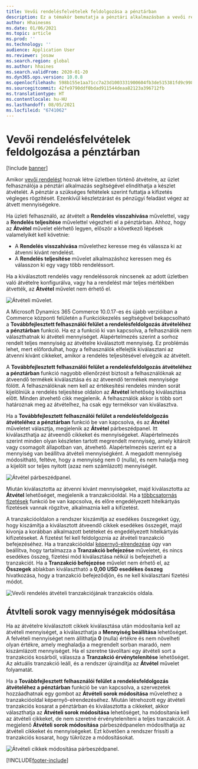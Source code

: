 ```yaml
---
title: Vevői rendelésfelvételek feldolgozása a pénztárban
description: Ez a témakör bemutatja a pénztári alkalmazásban a vevői rendelés felvételének feldolgozására használható funkciókat.
author: Hhainesms
ms.date: 01/06/2021
ms.topic: article
ms.prod: ''
ms.technology: ''
audience: Application User
ms.reviewer: josaw
ms.search.region: global
ms.author: hhaines
ms.search.validFrom: 2020-01-20
ms.dyn365.ops.version: 10.0.8
ms.openlocfilehash: 598b155e1aa71cc7a23d1003331900604fb3de515381fd9c9987ed39bd9cbd2a
ms.sourcegitcommit: 42fe9790ddf0bdad911544deaa82123a396712fb
ms.translationtype: HT
ms.contentlocale: hu-HU
ms.lasthandoff: 08/05/2021
ms.locfileid: "6741062"
---
```

# <a name="process-customer-order-pickups-in-pos"></a>Vevői rendelésfelvételek feldolgozása a pénztárban

[!include [banner](includes/banner.md)]

Amikor [vevői rendelést](customer-orders-overview.md) hoznak létre üzletben történő átvételre, az üzlet felhasználója a pénztári alkalmazás segítségével elindíthatja a készlet átvételét. A pénztár a szükséges feltételek szerint futtatja a kifizetés végleges rögzítését. Ezenkívül készletzárást és pénzügyi feladást végez az átvett mennyiségekre.

Ha üzleti felhasználó, az átvételt a **Rendelés visszahívása** művelettel, vagy a **Rendelés teljesítése** művelettel végezheti el a pénztárban. Ahhoz, hogy az **Átvétel** művelet elérhető legyen, először a következő lépések valamelyikét kell követnie:

- A **Rendelés visszahívása** művelethez keresse meg és válassza ki az átvenni kívánt rendelést.
- A **Rendelés teljesítése** művelet alkalmazáshoz keressen meg és válasszon ki egy vagy több rendeléssort.

Ha a kiválasztott rendelés vagy rendeléssorok nincsenek az adott üzletben való átvételre konfigurálva, vagy ha a rendelést már teljes mértékben átvették, az **Átvétel** művelet nem érhető el.

![Átvételi művelet.](media/pickupoperation.png)

A Microsoft Dynamics 365 Commerce 10.0.17-es és újabb verzióiban a Commerce központi felületén a Funkciókezelés segítségével bekapcsolható a **Továbbfejlesztett felhasználói felület a rendelésfeldolgozás átvételéhez a pénztárban** funkció. Ha ez a funkció ki van kapcsolva, a felhasználók nem választhatnak ki átvételi mennyiséget. Alapértelmezés szerint a sorhoz rendelt teljes mennyiség az átvételre kiválasztott mennyiség. Ez problémás lehet, mert előfordulhat, hogy a felhasználók elfelejtik kiválasztani az átvenni kívánt cikkeket, amikor a rendelés teljesítésével elvégzik az átvételt.

A **Továbbfejlesztett felhasználói felület a rendelésfeldolgozás átvételéhez a pénztárban** funkció nagyobb ellenőrzést biztosít a felhasználóknak az átveendő termékek kiválasztása és az átveendő termékek mennyisége fölött. A felhasználóknak nem kell az értékesítési rendelés minden sorát kijelölniük a rendelés teljesítése oldalon az **Átvétel** lehetőség kiválasztása előtt. Minden átvehető cikk megjelenik. A felhasználók akkor is több sort határoznak meg az átvételhez, ha csak egy terméksor van kiválasztva.

Ha a **Továbbfejlesztett felhasználói felület a rendelésfeldolgozás átvételéhez a pénztárban** funkció be van kapcsolva, és az **Átvétel** műveletet választja, megjelenik az **Átvétel** párbeszédpanel. Itt kiválaszthatja az átveendő cikkeket és mennyiségeket. Alapértelmezés szerint minden olyan készleten tartott megrendelt mennyiség, amely kitárolt vagy csomagolt állapotban van, átvehető. Alapértelmezés szerint ez a mennyiség van beállítva átvételi mennyiségként. A megadott mennyiség módosítható, feltéve, hogy a mennyiség nem 0 (nulla), és nem haladja meg a kijelölt sor teljes nyitott (azaz nem számlázott) mennyiségét.

![Átvétel párbeszédpanel.](media/pickupselect.png)

Miután kiválasztotta az átvenni kívánt mennyiségeket, majd kiválasztotta az **Átvétel** lehetőséget, megjelenik a tranzakcióoldal. Ha a [többcsatornás fizetések](omni-channel-payments.md) funkció be van kapcsolva, és előre engedélyezett hitelkártyás fizetések vannak rögzítve, alkalmaznia kell a kifizetést.

A tranzakcióoldalon a rendszer kiszámítja az esedékes összegeket úgy, hogy kiszámítja a kiválasztott átveendő cikkek esedékes összegét, majd kivonja a korábban alkalmazott betéteket és engedélyezett hitelkártyás kifizetéseket. A fizetést fel kell feldolgoznia az átvételi tranzakció befejezéséhez. Ha a tranzakcióoldal [képernyő-elrendezése](pos-screen-layouts.md) úgy van beállítva, hogy tartalmazza a **Tranzakció befejezése** műveletet, és nincs esedékes összeg, fizetési mód kiválasztása nélkül is befejezheti a tranzakciót. Ha a **Tranzakció befejezése** művelet nem érhető el, az **Összegek** ablakban kiválasztható a **0,00 USD esedékes összeg** hivatkozása, hogy a tranzakció befejeződjön, és ne kell kiválasztani fizetési módot.

![Vevői rendelés átvételi tranzakciójának tranzakciós oldala.](media/pickupcart.png)

## <a name="changing-pickup-lines-or-quantities"></a>Átvlteli sorok vagy mennyiségek módosítása

Ha az átvételre kiválasztott cikkek kiválasztása után módosítania kell az átvételi mennyiséget, a kiválaszthatja a **Mennyiség beállítása** lehetőséget. A felvételi mennyiséget nem állíthatja **0** (nulla) értékre és nem növelheti olyan értékre, amely meghaladja a megrendelt sorban maradó, nem kiszámlázott mennyiséget. Ha el szeretne távolítani egy átvételi sort a tranzakciós kosárból, válassza a **Tranzakció érvénytelenítése** lehetőséget. Az aktuális tranzakció leáll, és a rendszer újraindítja az **Átvétel** művelet folyamatát.

Ha a **Továbbfejlesztett felhasználói felület a rendelésfeldolgozás átvételéhez a pénztárban** funkció be van kapcsolva, a szervezetek hozzáadhatnak egy gombot az **Átvételi sorok módosítása** művelethez a tranzakcióoldal képernyő-elrendezéséhez. Miután létrehozott egy átvételi tranzakciós kosarat a pénztárban és kiválasztotta a cikkeket, akkor választhatja az **Átvételi sorok módosítása** lehetőséget, ha módosítania kell az átvételi cikkeket, de nem szeretné érvényteleníteni a teljes tranzakciót. A megjelenő **Átvételi sorok módosítása** párbeszédpanelen módosíthatja az átvételi cikkeket és mennyiségeket. Ezt követően a rendszer frissíti a tranzakciós kosarat, hogy tükrözze a módosításokat.

![Átvételi cikkek módosítása párbeszédpanel.](media/pickupchange.png)


[!INCLUDE[footer-include](../includes/footer-banner.md)]